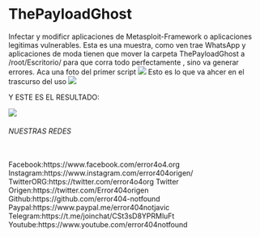 # ThePayloadGhost
Infectar y modificr aplicaciones de Metasploit-Framework o aplicaciones legitimas vulnerables.
Esta es una muestra, como ven trae WhatsApp y aplicaciones de moda
tienen que mover la carpeta ThePayloadGhost a /root/Escritorio/ para que corra todo perfectamente , sino va generar errores.
Aca una foto del primer script
<img src="https://github.com/error404-notfound/ThePayloadGhost/blob/master/ThePayloadGhost/fotos/Screenshot_20190518_184116.png">
Esto es lo que va ahcer en el trascurso del uso
<img src="https://github.com/error404-notfound/ThePayloadGhost/blob/master/ThePayloadGhost/fotos/muestra.png">


Y ESTE ES EL RESULTADO:


<img src="https://github.com/error404-notfound/ThePayloadGhost/blob/master/ThePayloadGhost/fotos/Apk.png">


<h6>NUESTRAS REDES</h6>
<br>
Facebook:https://www.facebook.com/error4o4.org
Instagram:https://www.instagram.com/error404origen/
TwitterORG:https://twitter.com/error4o4org
Twitter Origen:https://twitter.com/Error404origen
Github:https://github.com/error404-notfound
Paypal:https://www.paypal.me/error404notjavic
Telegram:https://t.me/joinchat/CSt3sD8YPRMluFt
Youtube:https://www.youtube.com/error404notfound
